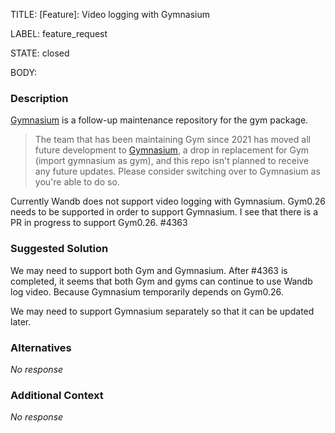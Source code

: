 TITLE:
[Feature]: Video logging with Gymnasium

LABEL:
feature_request

STATE:
closed

BODY:
### Description

[Gymnasium](https://github.com/Farama-Foundation/Gymnasium/) is a follow-up maintenance repository for the gym package.

> The team that has been maintaining Gym since 2021 has moved all future development to [Gymnasium](https://github.com/Farama-Foundation/Gymnasium), a drop in replacement for Gym (import gymnasium as gym), and this repo isn't planned to receive any future updates. Please consider switching over to Gymnasium as you're able to do so.

Currently Wandb does not support video logging with Gymnasium. Gym0.26 needs to be supported in order to support Gymnasium. I see that there is a PR in progress to support Gym0.26. #4363 



### Suggested Solution

We may need to support both Gym and Gymnasium. After #4363  is completed,  it seems that both Gym and gyms can continue to use Wandb log video. Because Gymnasium temporarily depends on Gym0.26. 

We may need to support Gymnasium separately so that it can be updated later.


### Alternatives

_No response_

### Additional Context

_No response_

